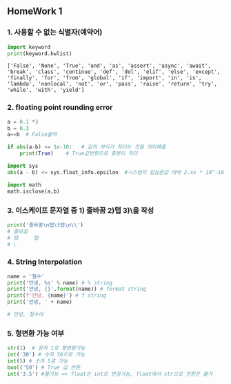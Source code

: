 ## HomeWork 1

### 1.  사용할 수 없는 식별자(예약어)

```python
import keyword
print(keyword.kwlist)
```

```
['False', 'None', 'True', 'and', 'as', 'assert', 'async', 'await', 'break', 'class', 'continue', 'def', 'del', 'elif', 'else', 'except', 'finally', 'for', 'from', 'global', 'if', 'import', 'in', 'is', 'lambda', 'nonlocal', 'not', 'or', 'pass', 'raise', 'return', 'try', 'while', 'with', 'yield']
```

### 2. floating point rounding error

```python
a = 0.1 *3
b = 0.3
a==b  # False출력
```

```python
if abs(a-b) <= 1e-10:   # 값의 차이가 작다는 것을 의미해줌
    print(True)    # True값반환으로 충분이 작다
```

```python
import sys
abs(a - b) <= sys.float_info.epsilon  #시스템의 입실론값 대략 2.xx * 10^-16
```

```python
import math
math.isclose(a,b)
```



### 3. 이스케이프 문자열 중 1) 줄바꿈 2)탭 3)\을 작성

```python
print('줄바꿈\n탭\t탭\n\\')
# 줄바꿈
# 탭		탭
# \
```



### 4.  String Interpolation

```python
name = '철수'
print('안녕, %s' % name) # % string
print('안녕, {}'.format(name)) # format string
print(f'안녕, {name}') # f string
print('안녕, ' + name)

# 안녕, 철수야
```

### 5.  형변환 가능 여부

```python
str(1)  # 문자 1로 형변환가능
int('30') # 숫자 30으로 가능
int(5) # 숫자 5로 가능
bool('50') # True 값 반환
int('3.5') #불가능 => float은 int로 변경가능, float에서 str으로 전환은 불가
```

